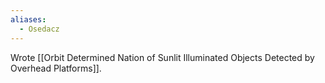 ```yaml
---
aliases:
  - Osedacz
---
```

Wrote [[Orbit Determined Nation of Sunlit Illuminated Objects Detected by Overhead Platforms]].

